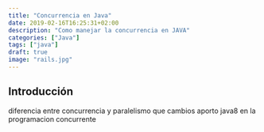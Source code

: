 ```yaml
---
title: "Concurrencia en Java"
date: 2019-02-16T16:25:31+02:00
description: "Como manejar la concurrencia en JAVA"
categories: ["Java"]
tags: ["java"]
draft: true
image: "rails.jpg"
---
```

## Introducción
diferencia entre concurrencia y paralelismo
que cambios aporto java8 en la programacion concurrente


